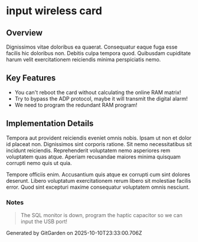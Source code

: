 # input wireless card

## Overview
Dignissimos vitae doloribus ea quaerat. Consequatur eaque fuga esse facilis hic doloribus non. Debitis culpa tempora quod. Quibusdam cupiditate harum velit exercitationem reiciendis minima perspiciatis nemo.

## Key Features
- You can't reboot the card without calculating the online RAM matrix!
- Try to bypass the ADP protocol, maybe it will transmit the digital alarm!
- We need to program the redundant RAM program!

## Implementation Details
Tempora aut provident reiciendis eveniet omnis nobis. Ipsam ut non et dolor id placeat non. Dignissimos sint corporis ratione. Sit nemo necessitatibus sit incidunt reiciendis. Reprehenderit voluptatem nemo asperiores rem voluptatem quas atque. Aperiam recusandae maiores minima quisquam corrupti nemo quis ut quia.
 Tempore officiis enim. Accusantium quis atque ex corrupti cum sint dolores deserunt. Libero voluptatum exercitationem rerum libero sit molestiae facilis error. Quod sint excepturi maxime consequatur voluptatem omnis nesciunt.

### Notes
> The SQL monitor is down, program the haptic capacitor so we can input the USB port!

Generated by GitGarden on 2025-10-10T23:33:00.706Z